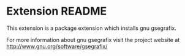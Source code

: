 # Extension README

This extension is a package extension which installs gnu gsegrafix.

For more information about gnu gsegrafix visit the project website at
http://www.gnu.org/software/gsegrafix/


